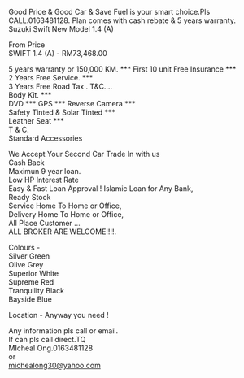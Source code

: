 Good Price & Good Car & Save Fuel is your smart choice.Pls CALL.0163481128.	
Plan comes with  cash rebate & 5 years warranty.	
Suzuki Swift New Model 1.4 (A)	
	
From Price	
SWIFT 1.4 (A) - RM73,468.00	
	
5 years warranty or 150,000 KM. ***	
First 10 unit Free Insurance ***	
2 Years Free Service. ***	
3 Years Free Road Tax . T&C….	
Body Kit. ***	
DVD ***	
GPS ***	
Reverse Camera ***	
Safety Tinted & Solar Tinted ***	
Leather Seat ***	
T & C.	
Standard Accessories	
	
We Accept Your Second Car Trade In with us	
Cash Back	
Maximun 9 year loan.	
Low HP Interest Rate 	
Easy & Fast Loan Approval !	
Islamic Loan for Any Bank,  	
Ready Stock 	
Service Home To Home or Office,  	
Delivery Home To Home or Office,	
All Place Customer ...	
ALL BROKER ARE WELCOME!!!!.  	
	
Colours -  	
Silver Green  	
Olive Grey  	
Superior White  	
Supreme Red  	
Tranquility Black  	
Bayside Blue  	
  	
Location - Anyway you need !	
  	
Any information pls call or email.  	
If can pls call direct.TQ  	
MIcheal Ong.0163481128  	
or  	
michealong30@yahoo.com	
	
	
	
	
	
	
	
	
	
	
	
	

